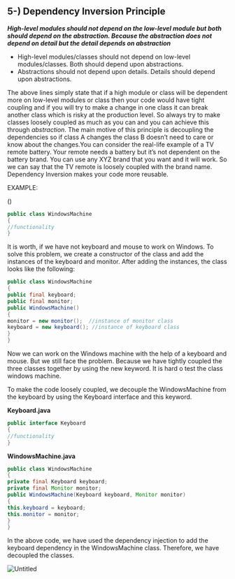 ## 5-) Dependency Inversion Principle
***High-level modules should not depend on the low-level module but both should depend on the abstraction. Because the abstraction does not depend on detail but the detail depends on abstraction***

- High-level modules/classes should not depend on low-level modules/classes. Both should depend upon abstractions.
- Abstractions should not depend upon details. Details should depend upon abstractions.

The above lines simply state that if a high module or class will be dependent more on low-level modules or class then your code would have tight coupling and if you will try to make a change in one class it can break another class which is risky at the production level. So always try to make classes loosely coupled as much as you can and you can achieve this through *abstraction*. The main motive of this principle is decoupling the dependencies so if class A changes the class B doesn’t need to care or know about the changes.You can consider the real-life example of a TV remote battery. Your remote needs a battery but it’s not dependent on the battery brand. You can use any XYZ brand that you want and it will work. So we can say that the TV remote is loosely coupled with the brand name. Dependency Inversion makes your code more reusable.

EXAMPLE:

()

```java
public class WindowsMachine  
{  
//functionality   
}
```

It is worth, if we have not keyboard and mouse to work on Windows. To solve this problem, we create a constructor of the class and add the instances of the keyboard and monitor. After adding the instances, the class looks like the following:

```java
public class WindowsMachine  
{  
public final keyboard;  
public final monitor;  
public WindowsMachine()  
{  
monitor = new monitor();  //instance of monitor class  
keyboard = new keyboard(); //instance of keyboard class  
}  
}
```

Now we can work on the Windows machine with the help of a keyboard and mouse. But we still face the problem. Because we have tightly coupled the three classes together by using the new keyword. It is hard o test the class windows machine.

To make the code loosely coupled, we decouple the WindowsMachine from the keyboard by using the Keyboard interface and this keyword.

**Keyboard.java**

```java
public interface Keyboard   
{   
//functionality  
}
```

**WindowsMachine.java**

```java
public class WindowsMachine  
{  
private final Keyboard keyboard;  
private final Monitor monitor;  
public WindowsMachine(Keyboard keyboard, Monitor monitor)   
{  
this.keyboard = keyboard;  
this.monitor = monitor;  
}  
}
```

In the above code, we have used the dependency injection to add the keyboard dependency in the WindowsMachine class. Therefore, we have decoupled the classes.

![Untitled](https://s3-us-west-2.amazonaws.com/secure.notion-static.com/fd4851ea-2d36-4fd3-b430-559877351c21/Untitled.png)
